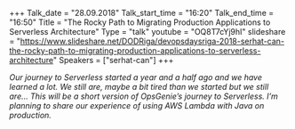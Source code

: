 +++
Talk_date = "28.09.2018"
Talk_start_time = "16:20"
Talk_end_time = "16:50"
Title = "The Rocky Path to Migrating Production Applications to Serverless Architecture"
Type = "talk"
youtube = "OQ8T7cYj9hI"
slideshare = "https://www.slideshare.net/DODRiga/devopsdaysriga-2018-serhat-can-the-rocky-path-to-migrating-production-applications-to-serverless-architecture"
Speakers = ["serhat-can"]
+++

<p><em>Our journey to Serverless started a year and a half ago and we have learned a lot. We still are, maybe a bit tired than we started but we still are… This will be a short version of OpsGenie’s journey to Serverless. I’m planning to share our experience of using AWS Lambda with Java on production.</em></p>